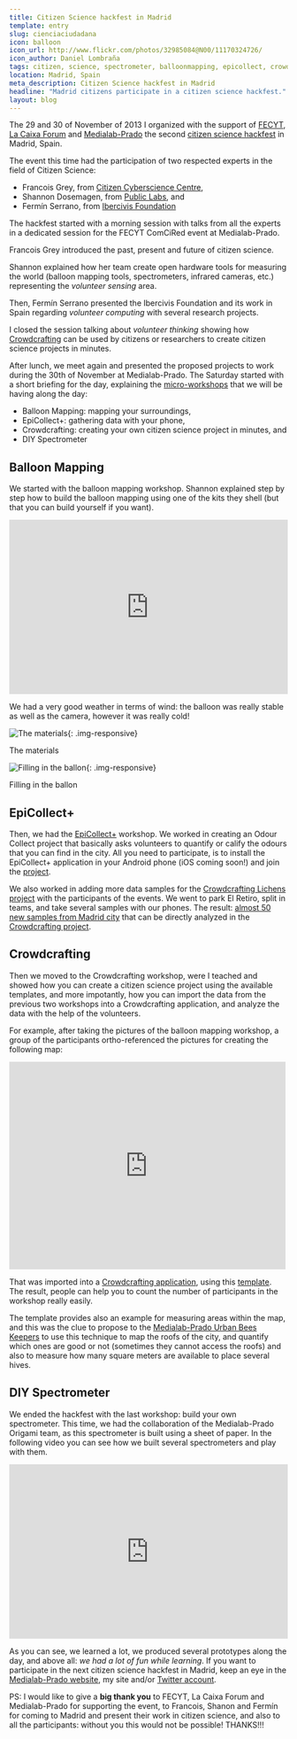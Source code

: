 ```yaml
---
title: Citizen Science hackfest in Madrid
template: entry
slug: cienciaciudadana
icon: balloon
icon_url: http://www.flickr.com/photos/32985084@N00/11170324726/
icon_author: Daniel Lombraña
tags: citizen, science, spectrometer, balloonmapping, epicollect, crowdcrafting, PYBOSSA
location: Madrid, Spain 
meta_description: Citizen Science hackfest in Madrid
headline: "Madrid citizens participate in a citizen science hackfest."
layout: blog
---
```


The 29 and 30 of November of 2013 I organized with the support of [FECYT](http://fecyt.es/), [La Caixa Forum](http://obrasocial.lacaixa.es/nuestroscentros/caixaforummadrid/caixaforummadrid_es.html) and
[Medialab-Prado](http://medialab-prado.es) the second [citizen science hackfest](http://medialab-prado.es/article/encuentrodecienciaciudadana) in Madrid, Spain.

<!--more-->
The event this time had the participation of two respected experts in the field of Citizen Science:

* Francois Grey, from [Citizen Cyberscience Centre](http://citizencyberscience.net),
* Shannon Dosemagen, from [Public Labs](http://publiclab.org/), and
* Fermín Serrano, from [Ibercivis Foundation](http://ibercivis.es/)

The hackfest started with a morning session with talks from all the experts in a dedicated session
for the FECYT ComCiRed event at Medialab-Prado. 

Francois Grey introduced the past,
present and future of citizen science. 

Shannon explained how her team create open hardware tools
for measuring the world (balloon mapping tools, spectrometers, infrared cameras, etc.) representing
the *volunteer sensing* area. 

Then, Fermín Serrano presented the Ibercivis Foundation and its work
in Spain regarding *volunteer computing* with several research projects. 

I closed the session
talking about *volunteer thinking* showing how [Crowdcrafting](http://crowdcrafting.org) can
be used by citizens or researchers to create citizen science projects in minutes.


After lunch, we meet again and presented the proposed projects to work during the 30th of November
at Medialab-Prado. The Saturday started with a short briefing for the day, explaining the [micro-workshops](https://etherpad.mozilla.org/cienciaciudadana)
that we will be having along the day:

* Balloon Mapping: mapping your surroundings,
* EpiCollect+: gathering data with your phone,
* Crowdcrafting: creating your own citizen science project in minutes, and
* DIY Spectrometer

## Balloon Mapping

We started with the balloon mapping workshop. Shannon explained step by step how to 
build the balloon mapping using one of the kits they shell (but that you can build yourself if you want).

<div class="embed-responsive embed-responsive-16by9">
<iframe width="560" height="315" style="max-width:100%;min-width:200px;" src="https://mixbit.com/embed/119uFaWsCf3DVXsxoWYFg3" frameborder="0" scrolling="no" webkitallowfullscreen mozallowfullscreen allowfullscreen></iframe>
</div>

We had a very good weather in terms of wind: the balloon was really stable as well as the
camera, however it was really cold!

![The materials](https://farm4.staticflickr.com/3828/11170358894_7e6d1d8a4c_k_d.jpg){: .img-responsive}
<p class="post-caption">The materials</p>

![Filling in the ballon](https://farm6.staticflickr.com/5521/11170361244_c6c44c51f2_k_d.jpg){: .img-responsive}
<p class="post-caption">Filling in the ballon</p>

## EpiCollect+

Then, we had the [EpiCollect+](http://plus.epicollect.net/) workshop. We worked in creating an Odour Collect project
that basically asks volunteers to quantify or calify the odours that you can find in the
city. All you need to participate, is to install the EpiCollect+ application in your Android
phone (iOS coming soon!) and join the [project](http://plus.epicollect.net/OdourCollect/).

We also worked in adding more data samples for the [Crowdcrafting Lichens project](http://crowdcrafting.org/app/airquality/)
with the participants of the events. We went to park El Retiro, split in teams, and take
several samples with our phones. The result: [almost 50 new samples from Madrid city](http://plus.epicollect.net/lichens/Lichens) that
can be directly analyzed in the [Crowdcrafting project](http://crowdcrafting.org/app/airquality/).

## Crowdcrafting

Then we moved to the Crowdcrafting workshop, were I teached and showed how you can create a
citizen science project using the available templates, and more impotantly, how you can import
the data from the previous two workshops into a Crowdcrafting application, and analyze the data
with the help of the volunteers.

For example, after taking the pictures of the balloon mapping workshop, a group of the participants
ortho-referenced the pictures for creating the following map:

<div class="embed-responsive embed-responsive-16by9">
<iframe style="border:none;" width="500" height="375" src="http://archive.publiclab.org/leaflet/?tms=http://mapknitter.org/tms/plant-wall-in-madrid/&lat=40.4110814393&lon=-3.6931872467"></iframe>
</div>

That was imported into a [Crowdcrafting application](http://crowdcrafting.org/app/balloonmappingmadrid/), using this [template](http://github.com/PYBOSSA/app-mapknitter). 
The result, people can help you to count the number of participants in the workshop really easily. 

The template provides also an example for measuring areas within the map, and this was the clue to 
propose to the [Medialab-Prado Urban Bees Keepers](http://mieldebarrio.wordpress.com/) to use this
technique to map the roofs of the city, and quantify which ones are good or not (sometimes they cannot
access the roofs) and also to measure how many square meters are available to place several hives.

## DIY Spectrometer

We ended the hackfest with the last workshop: build your own spectrometer. This time, we had the collaboration
of the Medialab-Prado Origami team, as this spectrometer is built using a sheet of paper. In the following
video you can see how we built several spectrometers and play with them.

<div class="embed-responsive embed-responsive-16by9">
<iframe width="560" height="315" style="max-width:100%;min-width:200px;" src="https://mixbit.com/embed/_37DiF9IzVhbfd908kPeKzi" frameborder="0" scrolling="no" webkitallowfullscreen mozallowfullscreen allowfullscreen></iframe>
</div>

As you can see, we learned a lot, we produced several prototypes along the day, and
above all: *we had a lot of fun while learning*. If you want to participate in the next
citizen science hackfest in Madrid, keep an eye in the [Medialab-Prado website](http://medialab-prado.es),
my site and/or [Twitter account](http://twitter.com/teleyinex).

PS: I would like to give a **big thank you** to FECYT, La Caixa Forum and Medialab-Prado
for supporting the event, to Francois, Shanon and Fermín for coming to Madrid and present their
work in citizen science, and also to all the participants: without you this would not be possible! THANKS!!!
